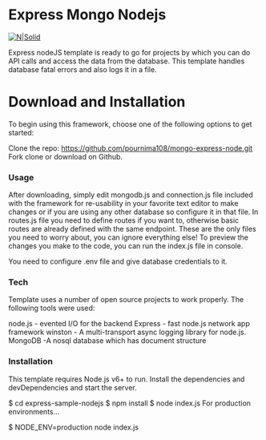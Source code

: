 # Express Mongo Nodejs

[![N|Solid](https://cldup.com/dTxpPi9lDf.thumb.png)](https://nodesource.com/products/nsolid)

Express nodeJS template is ready to go for projects by which you can do API calls and access the data from the database. This template handles database fatal errors and also logs it in a file.

# Download and Installation

  
To begin using this framework, choose one of the following options to get started:

Clone the repo: https://github.com/pournima108/mongo-express-node.git
Fork clone or download on Github.



### Usage

After downloading, simply edit mongodb.js and connection.js file included with the framework for re-usability in your favorite text editor to make changes or if you are using any other database so configure it in that file. In routes.js file you need to define routes if you want to, otherwise basic routes are already defined with the same endpoint. These are the only files you need to worry about, you can ignore everything else! To preview the changes you make to the code, you can run the index.js file in console.

You need to configure .env file and give database credentials to it.

### Tech
Template uses a number of open source projects to work properly. The following tools were used:

node.js - evented I/O for the backend
Express - fast node.js network app framework
winston - A multi-transport async logging library for node.js.
MongoDB -A nosql database which has document structure


### Installation

This template requires Node.js v6+ to run. Install the dependencies and devDependencies and start the server.

$ cd express-sample-nodejs
$ npm install
$ node index.js
For production environments...

$ NODE_ENV=production node index.js

